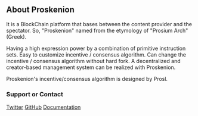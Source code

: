 ## About Proskenion

It is a BlockChain platform that bases between the content provider and the spectator. So, "Proskenion" named from the etymology of "Prosium Arch" (Greek).

Having a high expression power by a combination of primitive instruction sets.
Easy to customize incentive / consensus algorithm.
Can change the incentive / consensus algorithm without hard fork.
A decentralized and creator-based management system can be realized with Proskenion.

Proskenion's incentive/consensus algorithm is designed by Prosl.

### Support or Contact

[Twitter](https://twitter.com/public_sate)
[GitHub](https://github.com/proskenion/proskenion)
[Documentation](https://github.com/proskenion/proskenion.github.io/docs)
